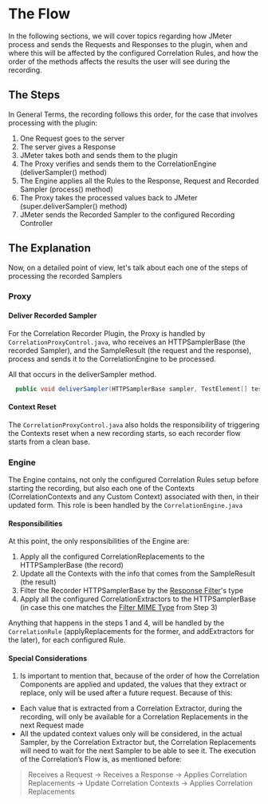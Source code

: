 
# The Flow

In the following sections, we will cover topics regarding how JMeter process and sends the Requests and Responses to the plugin, when and where this will be affected by the configured Correlation Rules, and how the order of the methods affects the results the user will see during the recording.

## The Steps

In General Terms, the recording follows this order, for the case that involves processing with the plugin:

1. One Request goes to the server 
1. The server gives a Response 
1. JMeter takes both and sends them to the plugin
1. The Proxy verifies and sends them to the CorrelationEngine (deliverSampler() method)
1. The Engine applies all the Rules to the Response, Request and Recorded Sampler (process() method)
1. The Proxy takes the processed values back to JMeter (super.deliverSampler() method)
1. JMeter sends the Recorded Sampler to the configured Recording Controller

## The Explanation

Now, on a detailed point of view, let's talk about each one of the steps of processing the recorded Samplers

### Proxy

#### Deliver Recorded Sampler
For the Correlation Recorder Plugin, the Proxy is handled by `CorrelationProxyControl.java`, who receives an HTTPSamplerBase (the recorded Sampler), and the SampleResult (the request and the response), process and sends it to the CorrelationEngine to be processed.

All that occurs in the deliverSampler method.

````java
  public void deliverSampler(HTTPSamplerBase sampler, TestElement[] testElements, SampleResult result)
````
#### Context Reset

The `CorrelationProxyControl.java` also holds the responsibility of triggering the Contexts reset when a new recording starts, so each recorder flow starts from a clean base.

### Engine

The Engine contains, not only the configured Correlation Rules setup before starting the recording, but also each one of the Contexts (CorrelationContexts and any Custom Context) associated with then, in their updated form. This role is been handled by the `CorrelationEngine.java`

#### Responsibilities

At this point, the only responsibilities of the Engine are:

1. Apply all the configured CorrelationReplacements to the HTTPSamplerBase (the record)
2. Update all the Contexts with the info that comes from the SampleResult (the result)
3. Filter the Recorder HTTPSamplerBase by the [Response Filter](https://github.com/Blazemeter/CorrelationRecorder/blob/master/README.md#filtering-your-requests)'s type
4. Apply all the configured CorrelationExtractors to the HTTPSamplerBase (in case this one matches the [Filter MIME Type](https://developer.mozilla.org/en-US/docs/Web/HTTP/Basics_of_HTTP/MIME_types) from Step 3)

Anything that happens in the steps 1 and 4, will be handled by the ``CorrelationRule`` (applyReplacements for the former, and addExtractors for the later), for each configured Rule.

#### Special Considerations

1. Is important to mention that, because of the order of how the Correlation Components are applied and updated, the values that they extract or replace, only will be used after a future request. Because of this:

* Each value that is extracted from a Correlation Extractor, during the recording, will only be available for a Correlation Replacements in the next Request made
* All the updated context values only will be considered, in the actual Sampler, by the Correlation Extractor but, the Correlation Replacements will need to wait for the next Sampler to be able to see it. The execution of the Correlation’s Flow is, as mentioned before:

> Receives a Request → Receives a Response → Applies Correlation Replacements → Update Correlation Contexts → Applies Correlation Replacements


